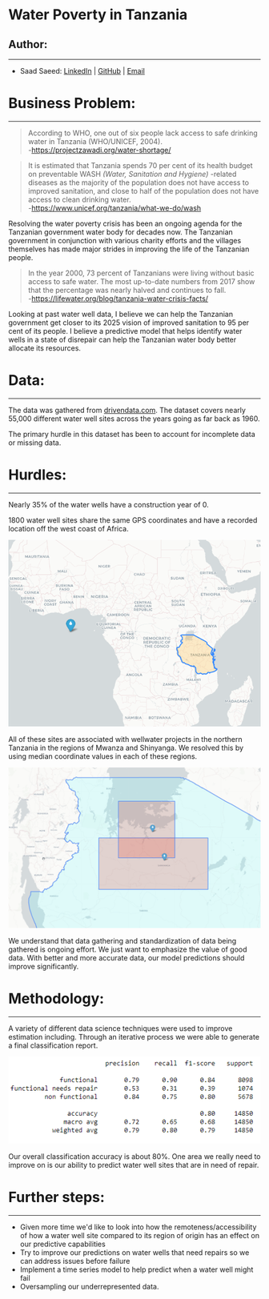 # Water Poverty in Tanzania

## Author:
---

- Saad Saeed: 
[LinkedIn](https://www.linkedin.com/in/saadsaeed85/) |
[GitHub](https://github.com/ssaeed85) |
[Email](mailto:saadsaeed85@gmail.com)

# Business Problem:
---
>According to WHO, one out of six people lack access to safe drinking water in Tanzania (WHO/UNICEF, 2004).\
-https://projectzawadi.org/water-shortage/

> It is estimated that Tanzania spends 70 per cent of its health budget on preventable WASH _(Water, Sanitation and Hygiene)_ -related diseases as the majority of the population does not have access to improved sanitation, and close to half of the population does not have access to clean drinking water.\
-https://www.unicef.org/tanzania/what-we-do/wash

Resolving the water poverty crisis has been an ongoing agenda for the Tanzanian government water body for decades now. The Tanzanian government in conjunction with various charity efforts and the villages themselves has made major strides in improving the life of the Tanzanian people.

>In the year 2000, 73 percent of Tanzanians were living without basic access to safe water. The most up-to-date numbers from 2017 show that the percentage was nearly halved and continues to fall.\
-https://lifewater.org/blog/tanzania-water-crisis-facts/

Looking at past water well data, I believe we can help the Tanzanian government get closer to its 2025 vision of improved sanitation to 95 per cent of its people. I believe a predictive model that helps identify water wells in a state of disrepair can help the Tanzanian water body better allocate its resources.

# Data:
---
The data was gathered from [drivendata.com](https://www.drivendata.org/competitions/7/pump-it-up-data-mining-the-water-table/). The dataset covers nearly 55,000 different water well sites across the years going as far back as 1960. 

The primary hurdle in this dataset has been to account for incomplete data or missing data.

# Hurdles:
---
Nearly 35% of the water wells have a construction year of 0.

1800 water well sites share the same GPS coordinates and have a recorded location off the west coast of Africa.

![img](./images/BadCoordinates.png)

All of these sites are associated with wellwater projects in the northern Tanzania in the regions of Mwanza and Shinyanga. We resolved this by using median coordinate values in each of these regions.

![img](./images/MwanzaAndShinyanga.png)

We understand that data gathering and standardization of data being gathered is ongoing effort. We just want to emphasize the value of good data. With better and more accurate data, our model predictions should improve significantly.


# Methodology:
---

A variety of different data science techniques were used to improve estimation including. Through an iterative process we were able to generate a final classification report.

![img](./images/ClassificationReport.png)

Our overall classification accuracy is about 80%. One area we really need to improve on is our ability to predict water well sites that are in need of repair.

# Further steps:
---
- Given more time we'd like to look into how the remoteness/accessibility of how a water well site compared to its region of origin has an effect on our predictive capabilities
- Try to improve our predictions on water wells that need repairs so we can address issues before failure
- Implement a time series model to help predict when a water well might fail
- Oversampling our underrepresented data.
